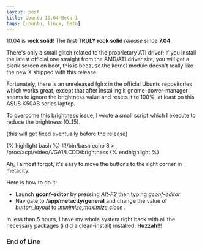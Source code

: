 ```yaml
--- 
layout: post
title: Ubuntu 10.04 Beta 1
tags: [ubuntu, linux, beta] 
---
```


10.04 is **rock solid**! The first **TRULY rock solid** *release* since **7.04**.

There's only a small glitch related to the proprietary ATI driver; if you install the latest official one straight from the AMD/ATI driver site, 
you will get a blank screen on boot, this is because the kernel module doesn't really like the new X shipped with this release.

Fortunately, there is an unreleased fglrx in the official Ubuntu repositories which works great, except that after installing it
gnome-power-manager seems to ignore the brightness value and resets it to 100%, at least on this ASUS K50AB series laptop.

To overcome this brightness issue, I wrote a small script which I execute to reduce the brightness (0..15).

(this will get fixed eventually before the release)

{% highlight bash %}
#!/bin/bash
echo 8 > /proc/acpi/video/VGA1/LCDD/brightness
{% endhighlight %}

Ah, I almost forgot, it's easy to move the buttons to the right corner in metacity.

Here is how to do it:

* Launch **gconf-editor** by pressing *Alt-F2* then typing *gconf-editor*.
* Navigate to **/app/metacity/general** and change the value of *button_layout* to *:minimize,maximize,close* .

In less than 5 hours, I have my whole system right back with all the necessary packages (i did a clean-install) installed. **Huzzah**!!!

### End of Line

